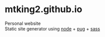 # mtking2.github.io

Personal website  
Static site generator using [node](https://nodejs.org) + [pug](https://pugjs.org) + [sass](https://sass-lang.com)
